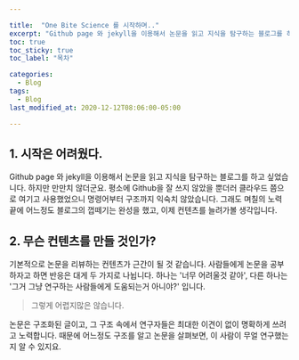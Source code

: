 ```yaml
---

title:  "One Bite Science 를 시작하며.."
excerpt: "Github page 와 jekyll을 이용해서 논문을 읽고 지식을 탐구하는 블로그를 하고 싶었습니다."
toc: true
toc_sticky: true
toc_label: "목차"

categories:
  - Blog
tags:
  - Blog
last_modified_at: 2020-12-12T08:06:00-05:00

---
```


## 1. 시작은 어려웠다.

Github page 와 jekyll을 이용해서 논문을 읽고 지식을 탐구하는 블로그를 하고 싶었습니다. 하지만 만만치 않더군요. 평소에 Github을 잘 쓰지 않았을 뿐더러 클라우드 쯤으로 여기고 사용했었으니 명령어부터 구조까지 익숙치 않았습니다. 그래도 며칠의 노력 끝에 어느정도 블로그의 껍떼기는 완성을 했고, 이제 컨텐츠를 늘려가볼 생각입니다. 

## 2. 무슨 컨텐츠를 만들 것인가?

기본적으로 논문을 리뷰하는 컨텐츠가 근간이 될 것 같습니다. 사람들에게 논문을 공부하자고 하면 반응은 대게 두 가지로 나뉩니다. 하나는 '너무 어려울것 같아', 다른 하나는 '그거 그냥 연구하는 사람들에게 도움되는거 아니야?' 입니다. 

> 그렇게 어렵지많은 않습니다.

논문은 구조화된 글이고, 그 구조 속에서 연구자들은 최대한 이견이 없이 명확하게 쓰려고 노력합니다. 때문에 어느정도 구조를 알고 논문을 살펴보면, 이 사람이 무얼 연구했는지 알 수 있지요.

